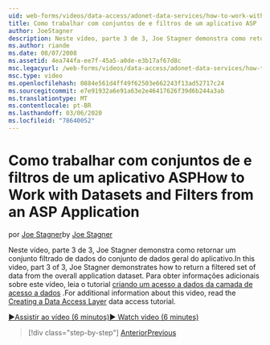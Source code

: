 ```yaml
---
uid: web-forms/videos/data-access/adonet-data-services/how-to-work-with-datasets-and-filters-from-an-asp-application
title: Como trabalhar com conjuntos de e filtros de um aplicativo ASP | Microsoft Docs
author: JoeStagner
description: Neste vídeo, parte 3 de 3, Joe Stagner demonstra como retornar um conjunto filtrado de dados do conjunto de dados geral do aplicativo. Para obter informações adicionais AB...
ms.author: riande
ms.date: 08/07/2008
ms.assetid: 4ea744fa-ee7f-45a5-a0de-e3b17af67d8c
msc.legacyurl: /web-forms/videos/data-access/adonet-data-services/how-to-work-with-datasets-and-filters-from-an-asp-application
msc.type: video
ms.openlocfilehash: 0884e561d4ff49f62503e662243f13ad52717c24
ms.sourcegitcommit: e7e91932a6e91a63e2e46417626f39d6b244a3ab
ms.translationtype: MT
ms.contentlocale: pt-BR
ms.lasthandoff: 03/06/2020
ms.locfileid: "78640052"
---
```

# <a name="how-to-work-with-datasets-and-filters-from-an-asp-application"></a><span data-ttu-id="299a2-104">Como trabalhar com conjuntos de e filtros de um aplicativo ASP</span><span class="sxs-lookup"><span data-stu-id="299a2-104">How to Work with Datasets and Filters from an ASP Application</span></span>

<span data-ttu-id="299a2-105">por [Joe Stagner](https://github.com/JoeStagner)</span><span class="sxs-lookup"><span data-stu-id="299a2-105">by [Joe Stagner](https://github.com/JoeStagner)</span></span>

<span data-ttu-id="299a2-106">Neste vídeo, parte 3 de 3, Joe Stagner demonstra como retornar um conjunto filtrado de dados do conjunto de dados geral do aplicativo.</span><span class="sxs-lookup"><span data-stu-id="299a2-106">In this video, part 3 of 3, Joe Stagner demonstrates how to return a filtered set of data from the overall application dataset.</span></span> <span data-ttu-id="299a2-107">Para obter informações adicionais sobre este vídeo, leia o tutorial [criando um acesso a dados da camada de acesso a dados](../../../overview/data-access/introduction/creating-a-data-access-layer-vb.md) .</span><span class="sxs-lookup"><span data-stu-id="299a2-107">For additional information about this video, read the [Creating a Data Access Layer](../../../overview/data-access/introduction/creating-a-data-access-layer-vb.md) data access tutorial.</span></span>

[<span data-ttu-id="299a2-108">&#9654;Assistir ao vídeo (6 minutos)</span><span class="sxs-lookup"><span data-stu-id="299a2-108">&#9654; Watch video (6 minutes)</span></span>](https://channel9.msdn.com/Blogs/ASP-NET-Site-Videos/how-to-work-with-datasets-and-filters-from-an-asp-application)

> [!div class="step-by-step"]
> [<span data-ttu-id="299a2-109">Anterior</span><span class="sxs-lookup"><span data-stu-id="299a2-109">Previous</span></span>](how-to-manually-bind-a-dataset-to-a-datagrid.md)
